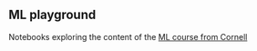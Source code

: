 ## ML playground

Notebooks exploring the content of the [ML course from Cornell](https://www.cs.cornell.edu/courses/cs4780/2018fa/page18/)